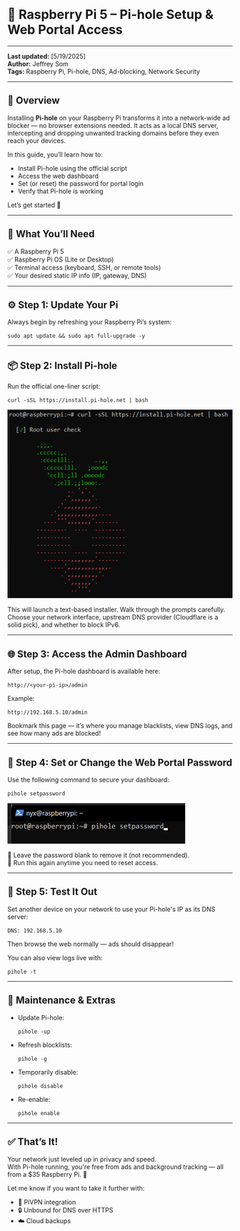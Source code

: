 # 🧪 Raspberry Pi 5 – Pi-hole Setup & Web Portal Access

---

**Last updated:** [5/19/2025]  
**Author:** Jeffrey Som  
**Tags:** Raspberry Pi, Pi-hole, DNS, Ad-blocking, Network Security

---

## 📝 Overview

Installing **Pi-hole** on your Raspberry Pi transforms it into a network-wide ad blocker — no browser extensions needed. It acts as a local DNS server, intercepting and dropping unwanted tracking domains before they even reach your devices.

In this guide, you’ll learn how to:

- Install Pi-hole using the official script
- Access the web dashboard
- Set (or reset) the password for portal login
- Verify that Pi-hole is working

Let’s get started 🚀

---


## 🚀 What You’ll Need

✅ A Raspberry Pi 5  
✅ Raspberry Pi OS (Lite or Desktop)  
✅ Terminal access (keyboard, SSH, or remote tools)  
✅ Your desired static IP info (IP, gateway, DNS)

---

## ⚙️ Step 1: Update Your Pi

Always begin by refreshing your Raspberry Pi’s system:

```
sudo apt update && sudo apt full-upgrade -y
```

---

## 📦 Step 2: Install Pi-hole

Run the official one-liner script:

```
curl -sSL https://install.pi-hole.net | bash
```

![Untitled](https://github.com/jsom98/KBPictures/blob/main/SS9.png)

This will launch a text-based installer. Walk through the prompts carefully. Choose your network interface, upstream DNS provider (Cloudflare is a solid pick), and whether to block IPv6.

---

## 🌐 Step 3: Access the Admin Dashboard

After setup, the Pi-hole dashboard is available here:

```
http://<your-pi-ip>/admin
```

Example:
```
http://192.168.5.10/admin
```

Bookmark this page — it’s where you manage blacklists, view DNS logs, and see how many ads are blocked!

---

## 🔐 Step 4: Set or Change the Web Portal Password

Use the following command to secure your dashboard:

```
pihole setpassword
```

![Untitled](https://github.com/jsom98/KBPictures/blob/main/SS10.png)

🔸 Leave the password blank to remove it (not recommended).  
🔸 Run this again anytime you need to reset access.

---

## 🧪 Step 5: Test It Out

Set another device on your network to use your Pi-hole's IP as its DNS server:

```
DNS: 192.168.5.10
```

Then browse the web normally — ads should disappear!

You can also view logs live with:

```
pihole -t
```

---

## 🧼 Maintenance & Extras

- Update Pi-hole:
  ```
  pihole -up
  ```

- Refresh blocklists:
  ```
  pihole -g
  ```

- Temporarily disable:
  ```
  pihole disable
  ```

- Re-enable:
  ```
  pihole enable
  ```

---

## ✅ That’s It!

Your network just leveled up in privacy and speed.  
With Pi-hole running, you're free from ads and background tracking — all from a $35 Raspberry Pi. 🙌

Let me know if you want to take it further with:
- 🚪 PiVPN integration
- 🔒 Unbound for DNS over HTTPS
- ☁️ Cloud backups
